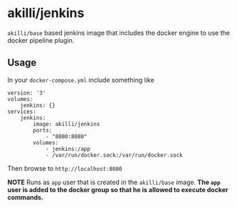 # akilli/jenkins

`akilli/base` based jenkins image that includes the docker engine to use the docker pipeline plugin.

## Usage

In your `docker-compose.yml` include something like

    version: '3'
    volumes:
        jenkins: {}
    services:
        jenkins:
            image: akilli/jenkins
            ports:
                - "8080:8080"
            volumes:
                - jenkins:/app
                - /var/run/docker.sock:/var/run/docker.sock

Then browse to `http://localhost:8080`

**NOTE**
Runs as `app` user that is created in the `akilli/base` image. **The `app` user is added to the docker group so that he is allowed to execute docker commands.**  
